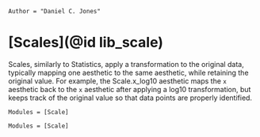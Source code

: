 ```@meta
Author = "Daniel C. Jones"
```

# [Scales](@id lib_scale)

Scales, similarly to Statistics, apply a transformation to the original
data, typically mapping one aesthetic to the same aesthetic, while retaining
the original value. For example, the Scale.x_log10 aesthetic maps the
 `x` aesthetic back to the `x` aesthetic after applying a log10 transformation,
but keeps track of the original value so that data points are properly
identified.

```@index
Modules = [Scale]
```

```@autodocs
Modules = [Scale]
```
